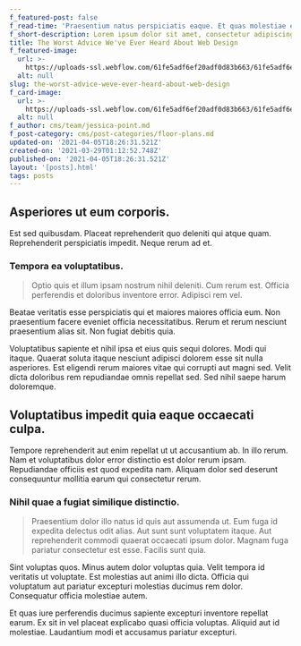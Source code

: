 ```yaml
---
f_featured-post: false
f_read-time: 'Praesentium natus perspiciatis eaque. Et quas molestiae enim quae '
f_short-description: Lorem ipsum dolor sit amet, consectetur adipiscing elit.
title: The Worst Advice We've Ever Heard About Web Design
f_featured-image:
  url: >-
    https://uploads-ssl.webflow.com/61fe5adf6ef20adf0d83b663/61fe5adf6ef20a028f83b687_Post006.jpeg
  alt: null
slug: the-worst-advice-weve-ever-heard-about-web-design
f_card-image:
  url: >-
    https://uploads-ssl.webflow.com/61fe5adf6ef20adf0d83b663/61fe5adf6ef20a028f83b687_Post006.jpeg
  alt: null
f_author: cms/team/jessica-point.md
f_post-category: cms/post-categories/floor-plans.md
updated-on: '2021-04-05T18:26:31.521Z'
created-on: '2021-03-29T01:12:52.748Z'
published-on: '2021-04-05T18:26:31.521Z'
layout: '[posts].html'
tags: posts
---
```


Asperiores ut eum corporis.
---------------------------

Est sed quibusdam. Placeat reprehenderit quo deleniti qui atque quam. Reprehenderit perspiciatis impedit. Neque rerum ad et.

### Tempora ea voluptatibus.

> Optio quis et illum ipsam nostrum nihil deleniti. Cum rerum est. Officia perferendis et doloribus inventore error. Adipisci rem vel.

Beatae veritatis esse perspiciatis qui et maiores maiores officia eum. Non praesentium facere eveniet officia necessitatibus. Rerum et rerum nesciunt praesentium alias sit. Non fugiat debitis quia.

Voluptatibus sapiente et nihil ipsa et eius quis sequi dolores. Modi qui itaque. Quaerat soluta itaque nesciunt adipisci dolorem esse sit nulla asperiores. Est eligendi rerum maiores vitae qui corrupti aut magni sed. Velit dicta doloribus rem repudiandae omnis repellat sed. Sed nihil saepe harum doloremque.

Voluptatibus impedit quia eaque occaecati culpa.
------------------------------------------------

Tempore reprehenderit aut enim repellat ut ut accusantium ab. In illo rerum. Nam et voluptatibus dolor error distinctio est dolor rerum ipsam. Repudiandae officiis est quod expedita nam. Aliquam dolor sed deserunt consequuntur mollitia earum qui consectetur rerum.

### Nihil quae a fugiat similique distinctio.

> Praesentium dolor illo natus id quis aut assumenda ut. Eum fuga id expedita delectus odit alias. Aut sunt sunt voluptatem itaque. Aut reprehenderit commodi quaerat occaecati ipsum dolor. Magnam fuga pariatur consectetur est esse. Facilis sunt quia.

Sint voluptas quos. Minus autem dolor voluptas quia. Velit tempora id veritatis ut voluptate. Est molestias aut animi illo dicta. Officia qui voluptatum aut pariatur excepturi molestias ducimus rem dolor. Consequatur officia molestiae autem.

Et quas iure perferendis ducimus sapiente excepturi inventore repellat earum. Ex sit in vel placeat explicabo quasi officia voluptas. Aliquid aut id molestiae. Laudantium modi et accusamus pariatur excepturi.
